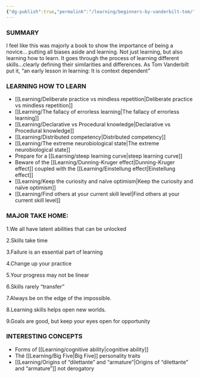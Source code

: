 ```yaml
---
{"dg-publish":true,"permalink":"/learning/beginners-by-vanderbilt-tom/"}
---
```


### SUMMARY 
I feel like this was majorly a book to show the importance of being a novice… putting all biases aside and learning. Not just learning, but also learning how to learn. It goes through the process of learning different skills…clearly defining their similarities and differences. As Tom Vanderbilt put it, “an early lesson in learning: It is context dependent”

### LEARNING HOW TO LEARN
- [[Learning/Deliberate practice vs mindless repetition\|Deliberate practice vs mindless repetition]] 
- [[Learning/The fallacy of errorless learning\|The fallacy of errorless learning]] 
- [[Learning/Declarative vs Procedural knowledge\|Declarative vs Procedural knowledge]]
- [[Learning/Distributed competency\|Distributed competency]] 
- [[Learning/The extreme neurobiological state\|The extreme neurobiological state]] 
- Prepare for a [[Learning/steep learning curve\|steep learning curve]] 
- Beware of the [[Learning/Dunning-Kruger effect\|Dunning-Kruger effect]] coupled with the [[Learning/Einstellung effect\|Einstellung effect]]
- [[Learning/Keep the curiosity and naïve optimism\|Keep the curiosity and naïve optimism]]
- [[Learning/Find others at your current skill level\|Find others at your current skill level]]



### MAJOR TAKE HOME:

1.We all have latent abilities that can be unlocked

2.Skills take time

3.Failure is an essential part of learning

4.Change up your practice

5.Your progress may not be linear

6.Skills rarely “transfer”

7.Always be on the edge of the impossible.

8.Learning skills helps open new worlds.

9.Goals are good, but keep your eyes open for opportunity

### INTERESTING CONCEPTS 

- Forms of [[Learning/cognitive ability\|cognitive ability]]
- Thé [[Learning/Big Five\|Big Five]] personality traits
- [[Learning/Origins of “dilettante” and “armature”\|Origins of “dilettante” and “armature”]] not derogatory 